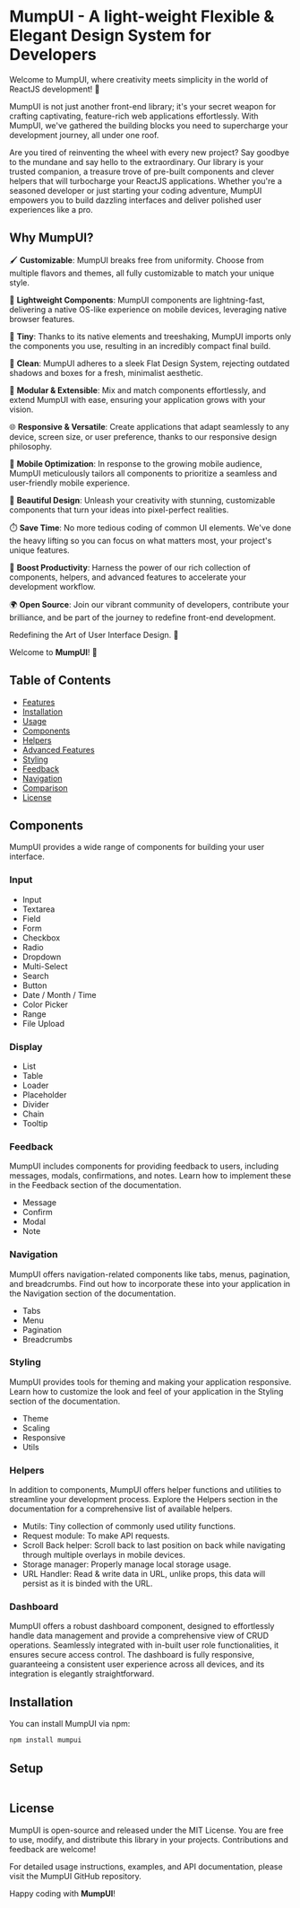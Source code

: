 # MumpUI - A light-weight Flexible & Elegant Design System for Developers

Welcome to MumpUI, where creativity meets simplicity in the world of ReactJS development! 🌟

MumpUI is not just another front-end library; it's your secret weapon for crafting captivating, feature-rich web applications effortlessly. With MumpUI, we've gathered the building blocks you need to supercharge your development journey, all under one roof.

Are you tired of reinventing the wheel with every new project? Say goodbye to the mundane and say hello to the extraordinary. Our library is your trusted companion, a treasure trove of pre-built components and clever helpers that will turbocharge your ReactJS applications. Whether you're a seasoned developer or just starting your coding adventure, MumpUI empowers you to build dazzling interfaces and deliver polished user experiences like a pro.

## Why MumpUI?

🖌️ **Customizable**: MumpUI breaks free from uniformity. Choose from multiple flavors and themes, all fully customizable to match your unique style.

🍃 **Lightweight Components**: MumpUI components are lightning-fast, delivering a native OS-like experience on mobile devices, leveraging native browser features.

🌱 **Tiny**: Thanks to its native elements and treeshaking, MumpUI imports only the components you use, resulting in an incredibly compact final build.

🧼 **Clean**: MumpUI adheres to a sleek Flat Design System, rejecting outdated shadows and boxes for a fresh, minimalist aesthetic.

🧩 **Modular & Extensible**: Mix and match components effortlessly, and extend MumpUI with ease, ensuring your application grows with your vision.

🌐 **Responsive & Versatile**: Create applications that adapt seamlessly to any device, screen size, or user preference, thanks to our responsive design philosophy.

📱 **Mobile Optimization**: In response to the growing mobile audience, MumpUI meticulously tailors all components to prioritize a seamless and user-friendly mobile experience.

🎨 **Beautiful Design**: Unleash your creativity with stunning, customizable components that turn your ideas into pixel-perfect realities.

⏱️ **Save Time**: No more tedious coding of common UI elements. We've done the heavy lifting so you can focus on what matters most, your project's unique features.

🚀 **Boost Productivity**: Harness the power of our rich collection of components, helpers, and advanced features to accelerate your development workflow.

🌍 **Open Source**: Join our vibrant community of developers, contribute your brilliance, and be part of the journey to redefine front-end development.

Redefining the Art of User Interface Design. 🚀

Welcome to **MumpUI**! 🌟

## Table of Contents

- [Features](#features)
- [Installation](#installation)
- [Usage](#usage)
- [Components](#components)
- [Helpers](#helpers)
- [Advanced Features](#advanced-features)
- [Styling](#styling)
- [Feedback](#feedback)
- [Navigation](#navigation)
- [Comparison](#navigation)
- [License](#license)

## Components

MumpUI provides a wide range of components for building your user interface.

### Input

- Input
- Textarea
- Field
- Form
- Checkbox
- Radio
- Dropdown
- Multi-Select
- Search
- Button
- Date / Month / Time
- Color Picker
- Range
- File Upload

### Display

- List
- Table
- Loader
- Placeholder
- Divider
- Chain
- Tooltip

### Feedback

MumpUI includes components for providing feedback to users, including messages, modals, confirmations, and notes. Learn how to implement these in the Feedback section of the documentation.

- Message
- Confirm
- Modal
- Note

### Navigation

MumpUI offers navigation-related components like tabs, menus, pagination, and breadcrumbs. Find out how to incorporate these into your application in the Navigation section of the documentation.

- Tabs
- Menu
- Pagination
- Breadcrumbs

### Styling

MumpUI provides tools for theming and making your application responsive. Learn how to customize the look and feel of your application in the Styling section of the documentation.

- Theme
- Scaling
- Responsive
- Utils

### Helpers

In addition to components, MumpUI offers helper functions and utilities to streamline your development process. Explore the Helpers section in the documentation for a comprehensive list of available helpers.

- Mutils: Tiny collection of commonly used utility functions.
- Request module: To make API requests.
- Scroll Back helper: Scroll back to last position on back while navigating through multiple overlays in mobile devices.
- Storage manager: Properly manage local storage usage.
- URL Handler: Read & write data in URL, unlike props, this data will persist as it is binded with the URL.

### Dashboard

MumpUI offers a robust dashboard component, designed to effortlessly handle data management and provide a comprehensive view of CRUD operations. Seamlessly integrated with in-built user role functionalities, it ensures secure access control. The dashboard is fully responsive, guaranteeing a consistent user experience across all devices, and its integration is elegantly straightforward.

## Installation

You can install MumpUI via npm:

```bash
npm install mumpui
```

## Setup

```js
```

## License

MumpUI is open-source and released under the MIT License. You are free to use, modify, and distribute this library in your projects. Contributions and feedback are welcome!

For detailed usage instructions, examples, and API documentation, please visit the MumpUI GitHub repository.

Happy coding with **MumpUI**!
